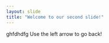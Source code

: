 ```yaml
---
layout: slide
title: "Welcome to our second slide!"
---
```

ghfdhdfg
Use the left arrow to go back!
